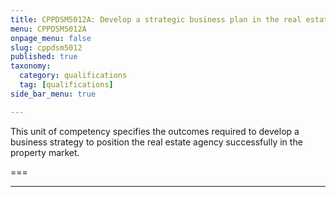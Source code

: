 ```yaml
---
title: CPPDSM5012A: Develop a strategic business plan in the real estate industry
menu: CPPDSM5012A
onpage_menu: false
slug: cppdsm5012
published: true
taxonomy:
  category: qualifications
  tag: [qualifications]
side_bar_menu: true

---
```


This unit of competency specifies the outcomes required to develop a business strategy to position the real estate agency successfully in the property market.

===

---
